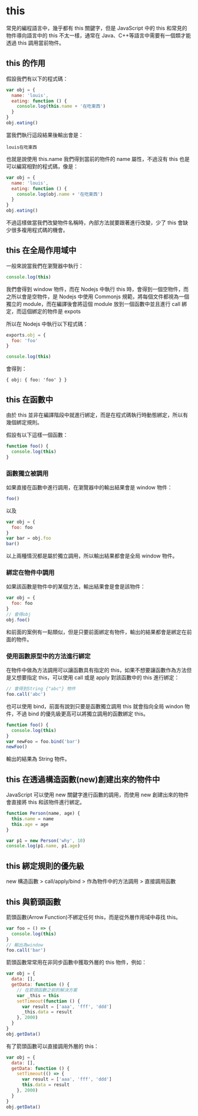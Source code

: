 # this

常見的編程語言中，幾乎都有 this 關鍵字，但是 JavaScript 中的 this 和常見的物件導向語言中的 this 不太一樣，通常在 Java、C++等語言中需要有一個類才能透過 this 調用當前物件。

## this 的作用

假設我們有以下的程式碼：

```js
var obj = {
  name: 'louis',
  eating: function () {
    console.log(this.name + '在吃東西')
  }
}
obj.eating()
```

當我們執行這段結果後輸出會是：

```
louis在吃東西
```

也就是說使用 this.name 我們得到當前的物件的 name 屬性，不過沒有 this 也是可以編寫相對的程式碼，像是：

```js
var obj = {
  name: 'louis',
  eating: function () {
    console.log(obj.name + '在吃東西')
  }
}
obj.eating()
```

不過這樣做當我們改變物件名稱時，內部方法就要跟著進行改變，少了 this 會缺少很多複用程式碼的機會。

## this 在全局作用域中

一般來說當我們在瀏覽器中執行：

```js
console.log(this)
```

我們會得到 window 物件，而在 Nodejs 中執行 this 時，會得到一個空物件，而之所以會是空物件，是 Nodejs 中使用 Commonjs 規範，將每個文件都視為一個獨立的 module，而在編譯後會將這個 module 放到一個函數中並且進行 call 綁定，而這個綁定的物件是 expots

所以在 Nodejs 中執行以下程式碼：

```js
exports.obj = {
  foo: 'foo'
}

console.log(this)
```

會得到：

```
{ obj: { foo: 'foo' } }
```

## this 在函數中

由於 this 並非在編譯階段中就進行綁定，而是在程式碼執行時動態綁定，所以有幾個綁定規則。

假設有以下這樣一個函數：

```js
function foo() {
  console.log(this)
}
```

### 函數獨立被調用

如果直接在函數中進行調用，在瀏覽器中的輸出結果會是 window 物件：

```js
foo()
```

以及

```js
var obj = {
  foo: foo
}
var bar = obj.foo
bar()
```

以上兩種情況都是屬於獨立調用，所以輸出結果都會是全局 window 物件。

### 綁定在物件中調用

如果該函數是物件中的某個方法，輸出結果會是會是該物件：

```js
var obj = {
  foo: foo
}
// 會得obj
obj.foo()
```

和前面的案例有一點類似，但是只要前面綁定有物件，輸出的結果都會是綁定在前面的物件。

### 使用函數原型中的方法進行綁定

在物件中做為方法調用可以讓函數具有指定的 this，如果不想要讓函數作為方法但是又想要指定 this，可以使用 call 或是 apply 對該函數中的 this 進行綁定：

```js
// 會得到String {"abc"} 物件
foo.call('abc')
```

也可以使用 bind，前面有說到只要是函數獨立調用 this 就會指向全局 windon 物件，不過 bind 的優先級更高可以將獨立調用的函數綁定 this。

```js
function foo() {
  console.log(this)
}
var newFoo = foo.bind('bar')
newFoo()
```

輸出的結果為 String 物件。

## this 在透過構造函數(new)創建出來的物件中

JavaScript 可以使用 new 關鍵字進行函數的調用，而使用 new 創建出來的物件會直接將 this 和該物件進行綁定。

```js
function Person(name, age) {
  this.name = name
  this.age = age
}

var p1 = new Person('why', 10)
console.log(p1.name, p1.age)
```

## this 綁定規則的優先級

new 構造函數 > call/apply/bind > 作為物件中的方法調用 > 直接調用函數

## this 與箭頭函數

箭頭函數(Arrow Function)不綁定任何 this，而是從外層作用域中尋找 this。

```js
var foo = () => {
  console.log(this)
}
// 輸出為window
foo.call('bar')
```

箭頭函數常常用在非同步函數中獲取外層的 this 物件，例如：

```js
var obj = {
  data: [],
  getData: function () {
    // 在箭頭函數之前的解決方案
    var _this = this
    setTimeout(function () {
      var result = ['aaa', 'fff', 'ddd']
      _this.data = result
    }, 2000)
  }
}
obj.getData()
```

有了箭頭函數可以直接調用外層的 this：

```js
var obj = {
  data: [],
  getData: function () {
    setTimeout(() => {
      var result = ['aaa', 'fff', 'ddd']
      this.data = result
    }, 2000)
  }
}
obj.getData()
```
